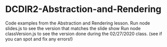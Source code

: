 # DCDIR2-Abstraction-and-Rendering
Code examples from the Abstraction and Rendering lesson.
Run node slides.js to see the version that matches the slide show
Run node classVersion.js to see the version done during the 02/27/2020 class. (see if you can spot and fix any errors!)


